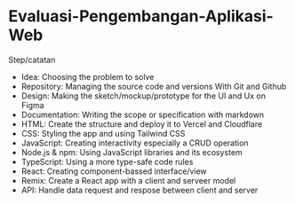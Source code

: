 # Evaluasi-Pengembangan-Aplikasi-Web 
Step/catatan

- Idea: Choosing the problem to solve
- Repository: Managing the source code and versions With Git and Github
- Design: Making the sketch/mockup/prototype for the UI and Ux on Figma
- Documentation: Writing the scope or specification with markdown
- HTML: Create the structure and deploy it to Vercel and Cloudflare
- CSS: Styling the app and  using Tailwind CSS
- JavaScript: Creating interactivity especially a CRUD operation
- Node.js & npm: Using JavaScript libraries and its ecosystem
- TypeScript: Using a more type-safe code rules
- React: Creating component-bassed interface/view
- Remix: Create a React app with a client and serveer model
- API: Handle data request and respose between client and server
